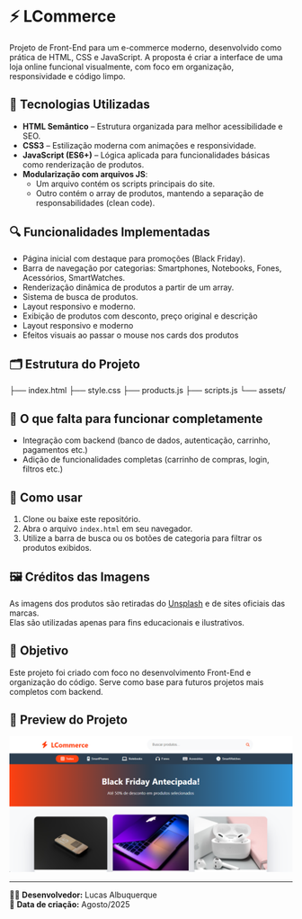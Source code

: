 # ⚡ LCommerce

Projeto de Front-End para um e-commerce moderno, desenvolvido como prática de HTML, CSS e JavaScript. A proposta é criar a interface de uma loja online funcional visualmente, com foco em organização, responsividade e código limpo.

## 🧰 Tecnologias Utilizadas

- **HTML Semântico** – Estrutura organizada para melhor acessibilidade e SEO.
- **CSS3** – Estilização moderna com animações e responsividade.
- **JavaScript (ES6+)** – Lógica aplicada para funcionalidades básicas como renderização de produtos.
- **Modularização com arquivos JS**:
  - Um arquivo contém os scripts principais do site.
  - Outro contém o array de produtos, mantendo a separação de responsabilidades (clean code).

## 🔍 Funcionalidades Implementadas

- Página inicial com destaque para promoções (Black Friday).
- Barra de navegação por categorias: Smartphones, Notebooks, Fones, Acessórios, SmartWatches.
- Renderização dinâmica de produtos a partir de um array.
- Sistema de busca de produtos.
- Layout responsivo e moderno.
- Exibição de produtos com desconto, preço original e descrição
- Layout responsivo e moderno
- Efeitos visuais ao passar o mouse nos cards dos produtos

## 🗂 Estrutura do Projeto

├── index.html
├── style.css
├── products.js
├── scripts.js
└── assets/

## 🚧 O que falta para funcionar completamente

- Integração com backend (banco de dados, autenticação, carrinho, pagamentos etc.)
- Adição de funcionalidades completas (carrinho de compras, login, filtros etc.)

## 🚀 Como usar

1. Clone ou baixe este repositório.
2. Abra o arquivo `index.html` em seu navegador.
3. Utilize a barra de busca ou os botões de categoria para filtrar os produtos exibidos.

## 🖼 Créditos das Imagens

As imagens dos produtos são retiradas do [Unsplash](https://unsplash.com/) e de sites oficiais das marcas.  
Elas são utilizadas apenas para fins educacionais e ilustrativos.


## 📌 Objetivo

Este projeto foi criado com foco no desenvolvimento Front-End e organização do código. Serve como base para futuros projetos mais completos com backend.

## 📸 Preview do Projeto

![Preview do LCommerce](./assets/Imagem-projeto.png)

---

👨‍💻 **Desenvolvedor:** Lucas Albuquerque  
📅 **Data de criação:** Agosto/2025
